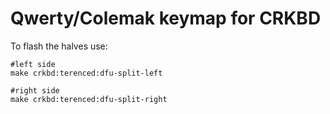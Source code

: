 # Qwerty/Colemak keymap for CRKBD

To flash the halves use:
```
#left side
make crkbd:terenced:dfu-split-left

#right side
make crkbd:terenced:dfu-split-right
```
